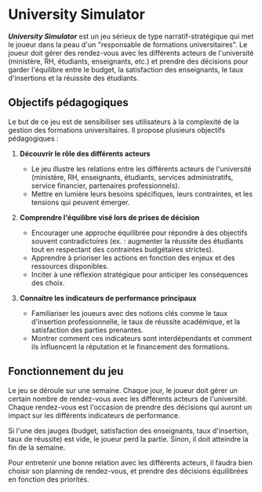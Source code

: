 # University Simulator

**_University Simulator_** est un jeu sérieux de type narratif-stratégique qui met le joueur dans la peau d'un "responsable de formations universitaires". Le joueur doit gérer des rendez-vous avec les différents acteurs de l'université (ministère, RH, étudiants, enseignants, etc.) et prendre des décisions pour garder l'équilibre entre le budget, la satisfaction des enseignants, le taux d'insertions et la réuissite des étudiants.

## Objectifs pédagogiques

Le but de ce jeu est de sensibiliser ses utilisateurs à la complexité de la gestion des formations universitaires. Il propose plusieurs objectifs pédagogiques :

1. **Découvrir le rôle des différents acteurs**

   - Le jeu illustre les relations entre les différents acteurs de l'université (ministère, RH, enseignants, étudiants, services administratifs, service financier, partenaires professionnels).
   - Mettre en lumière leurs besoins spécifiques, leurs contraintes, et les tensions qui peuvent émerger.

2. **Comprendre l'équilibre visé lors de prises de décision**

   - Encourager une approche équilibrée pour répondre à des objectifs souvent contradictoires (ex. : augmenter la réussite des étudiants tout en respectant des contraintes budgétaires strictes).
   - Apprendre à prioriser les actions en fonction des enjeux et des ressources disponibles.
   - Inciter à une réflexion stratégique pour anticiper les conséquences des choix.

3. **Connaitre les indicateurs de performance principaux**

   - Familiariser les joueurs avec des notions clés comme le taux d'insertion professionnelle, le taux de réussite académique, et la satisfaction des parties prenantes.
   - Montrer comment ces indicateurs sont interdépendants et comment ils influencent la réputation et le financement des formations.

## Fonctionnement du jeu

Le jeu se déroule sur une semaine. Chaque jour, le joueur doit gérer un certain nombre de rendez-vous avec les différents acteurs de l'université. Chaque rendez-vous est l'occasion de prendre des décisions qui auront un impact sur les différents indicateurs de performance.

Si l'une des jauges (budget, satisfaction des enseignants, taux d'insertion, taux de réussite) est vide, le joueur perd la partie. Sinon, il doit atteindre la fin de la semaine.

Pour entretenir une bonne relation avec les différents acteurs, il faudra bien choisir son planning de rendez-vous, et prendre des décisions équilibrées en fonction des priorités.
